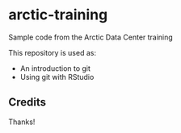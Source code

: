# arctic-training
Sample code from the Arctic Data Center training

This repository is used as:

* An introduction to git  
* Using git with RStudio

## Credits

Thanks!
